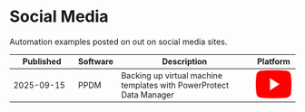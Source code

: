 # Social Media
Automation examples posted on out on social media sites.

   <table style="width:100%; table-layout: fixed;">
      <thead>
        <tr>
          <th>Published</th>
          <th>Software</th>
          <th>Description</th>
          <th>Platform</th>
        </tr>
      </thead>
      <tbody>
        <tr>
          <td width="100">2025-09-15</td>
          <td>PPDM</td>
          <td>Backing up virtual machine templates with PowerProtect Data Manager</td>
          <td>
            <a href="http://www.youtube.com/watch?feature=player_embedded&v=YOUTUBE_VIDEO_ID_HERE" target="_blank"><img src="/assets/YouTube_icon.png" alt="YouTube" height="50"/></a> 
          </td>
        </tr>
      </tbody>
    </table>